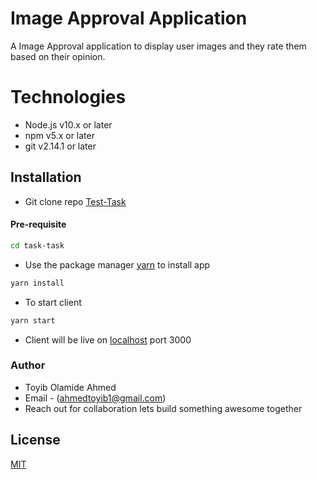 # Image Approval Application

A Image Approval application to display user images and they rate them based on their opinion.

# Technologies

- Node.js v10.x or later
- npm v5.x or later
- git v2.14.1 or later

## Installation

- Git clone repo [Test-Task](https://github.com/Tobzzy/Test-Task)

#### Pre-requisite

```Bash
cd task-task
```

- Use the package manager [yarn](https://yarnpkg.com/) to install app

```bash
yarn install
```

- To start client

```bash
yarn start
```

- Client will be live on [localhost](http://localhost:3000) port 3000

### Author

- Toyib Olamide Ahmed
- Email - (ahmedtoyib1@gmail.com)
- Reach out for collaboration lets build something awesome together

## License

[MIT](https://choosealicense.com/licenses/mit/)
